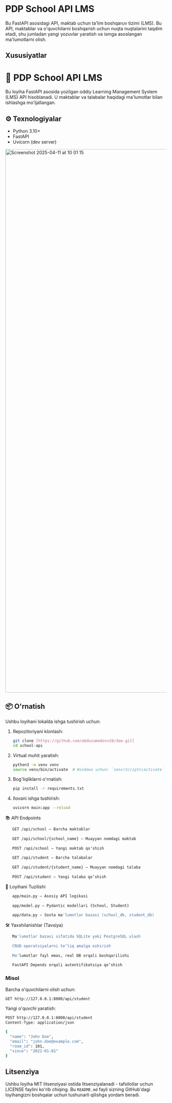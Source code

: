 # PDP School API LMS

Bu FastAPI asosidagi API, maktab uchun ta'lim boshqaruv tizimi (LMS). Bu API, maktablar va o'quvchilarni boshqarish uchun nuqta nuqtalarini taqdim etadi, shu jumladan yangi yozuvlar yaratish va ismga asoslangan ma'lumotlarni olish.

## Xususiyatlar

# 🏫 PDP School API LMS

Bu loyiha FastAPI asosida yozilgan oddiy Learning Management System (LMS) API hisoblanadi. U maktablar va talabalar haqidagi ma'lumotlar bilan ishlashga mo'ljallangan.

## ⚙️ Texnologiyalar

- Python 3.10+
- FastAPI
- Uvicorn (dev server)



<img width="1697" alt="Screenshot 2025-04-11 at 10 01 15" src="https://github.com/user-attachments/assets/348a7991-4273-4f71-888d-fe1604c7fec4" />


## 📦 O'rnatish

Ushbu loyihani lokalda ishga tushirish uchun:

1. Repozitoriyani klonlash:
   ```bash
   git clone [https://github.com/abdusamadovv28/dae.git]
   cd school-api
   ```
2. Virtual muhit yaratish:
   ```bash
   python3 -m venv venv
   source venv/bin/activate  # Windows uchun: `venv\Scripts\activate`
   ```
3. Bog'liqliklarni o'rnatish:
   ```bash
   pip install -r requirements.txt
   ```
4. Ilovani ishga tushirish:
   ```bash
   uvicorn main:app --reload
   ```
📚 API Endpoints
```bash
   GET /api/school – Barcha maktablar
   
   GET /api/school/{school_name} – Muayyan nomdagi maktab
   
   POST /api/school – Yangi maktab qo‘shish
   
   GET /api/student – Barcha talabalar
   
   GET /api/student/{student_name} – Muayyan nomdagi talaba
   
   POST /api/student – Yangi talaba qo‘shish
```
📁 Loyihani Tuzilishi
```bash
   app/main.py – Asosiy API logikasi
   
   app/model.py – Pydantic modellari (School, Student)
   
   app/data.py – Soxta ma'lumotlar bazasi (school_db, student_db)
```
🛠 Yaxshilanishlar (Tavsiya)
```bash
   Ma'lumotlar bazasi sifatida SQLite yoki PostgreSQL ulash
   
   CRUD operatsiyalarni to‘liq amalga oshirish
   
   Ma'lumotlar fayl emas, real DB orqali boshqarilishi
   
   FastAPI Depends orqali autentifikatsiya qo‘shish
```
### Misol

Barcha o'quvchilarni olish uchun:
   ```bash
   GET http://127.0.0.1:8000/api/student
   ```
   Yangi o'quvchi yaratish:
   ```bash
   POST http://127.0.0.1:8000/api/student
   Content-Type: application/json

   {
     "name": "John Doe",
     "email": "john.doe@example.com",
     "room_id": 101,
     "since": "2022-01-01"
   }
   ```
## Litsenziya

Ushbu loyiha MIT litsenziyasi ostida litsenziyalanadi - tafsilotlar uchun LICENSE faylini ko'rib chiqing.
Bu `README.md` fayli sizning GitHub'dagi loyihangizni boshqalar uchun tushunarli qilishga yordam beradi.
